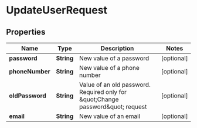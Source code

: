 # UpdateUserRequest

## Properties
Name | Type | Description | Notes
------------ | ------------- | ------------- | -------------
**password** | **String** | New value of a password |  [optional]
**phoneNumber** | **String** | New value of a phone number |  [optional]
**oldPassword** | **String** | Value of an old password. Required only for \&quot;Change password\&quot; request |  [optional]
**email** | **String** | New value of an email |  [optional]
